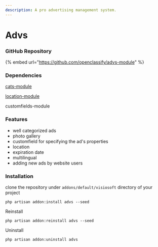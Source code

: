```yaml
---
description: A pro advertising management system.
---
```


# Advs

### GitHub Repository

{% embed url="https://github.com/openclassify/advs-module" %}

### Dependencies

[cats-module](broken-reference)

[location-module](broken-reference)

customfields-module

### Features

* well categorized ads
* photo gallery
* customfield for specifying the ad's properties
* location
* expiration date
* multilingual
* adding new ads by website users

### Installation

clone the repository under `addons/default/visiosoft` directory of your project

```
php artisan addon:install advs --seed
```

Reinstall&#x20;

```
php artisan addon:reinstall advs --seed
```

Uninstall

```
php artisan addon:uninstall advs
```
